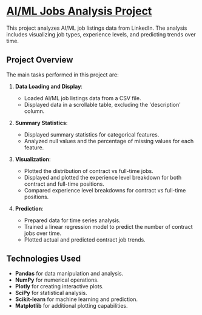 # [AI/ML Jobs Analysis Project](https://github.com/alejandro-garf/Data-Science-Summer-Research-/blob/main/AI%20%26%20ML%20Contractor%20Jobs%20Anaysis/AI%26MLResearchNotebook.ipynb)

This project analyzes AI/ML job listings data from LinkedIn. The analysis includes visualizing job types, experience levels, and predicting trends over time.

## Project Overview

The main tasks performed in this project are:

1. **Data Loading and Display**:
   - Loaded AI/ML job listings data from a CSV file.
   - Displayed data in a scrollable table, excluding the 'description' column.

2. **Summary Statistics**:
   - Displayed summary statistics for categorical features.
   - Analyzed null values and the percentage of missing values for each feature.

3. **Visualization**:
   - Plotted the distribution of contract vs full-time jobs.
   - Displayed and plotted the experience level breakdown for both contract and full-time positions.
   - Compared experience level breakdowns for contract vs full-time positions.

4. **Prediction**:
   - Prepared data for time series analysis.
   - Trained a linear regression model to predict the number of contract jobs over time.
   - Plotted actual and predicted contract job trends.

## Technologies Used

- **Pandas** for data manipulation and analysis.
- **NumPy** for numerical operations.
- **Plotly** for creating interactive plots.
- **SciPy** for statistical analysis.
- **Scikit-learn** for machine learning and prediction.
- **Matplotlib** for additional plotting capabilities.

